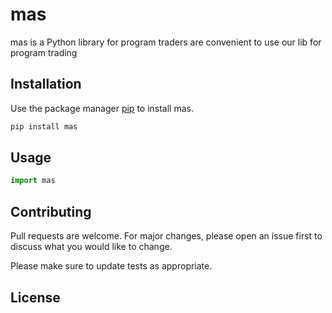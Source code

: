 # mas

mas is a Python library for program traders are convenient to use our lib for program trading

## Installation

Use the package manager [pip]() to install mas.

```bash
pip install mas
```

## Usage

```python
import mas


```

## Contributing
Pull requests are welcome. For major changes, please open an issue first to discuss what you would like to change.

Please make sure to update tests as appropriate.

## License
